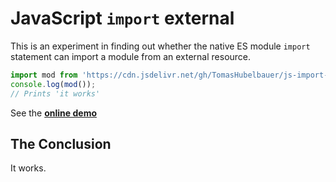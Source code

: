 # JavaScript `import` external

This is an experiment in finding out whether the native ES module `import` statement can import a module
from an external resource.

```js
import mod from 'https://cdn.jsdelivr.net/gh/TomasHubelbauer/js-import-external/mod.js';
console.log(mod());
// Prints 'it works'
```

See the [**online demo**](https://tomashubelbauer.github.io/js-import-external/)

## The Conclusion

It works.
